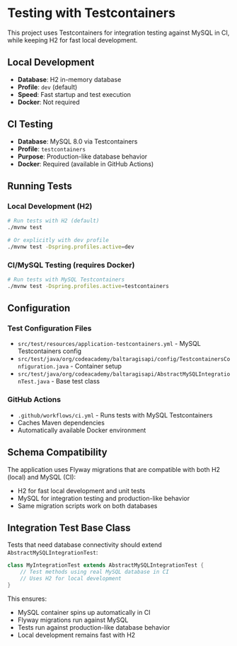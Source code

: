# Testing with Testcontainers

This project uses Testcontainers for integration testing against MySQL in CI, while keeping H2 for fast local development.

## Local Development

- **Database**: H2 in-memory database
- **Profile**: `dev` (default)
- **Speed**: Fast startup and test execution
- **Docker**: Not required

## CI Testing

- **Database**: MySQL 8.0 via Testcontainers
- **Profile**: `testcontainers`
- **Purpose**: Production-like database behavior
- **Docker**: Required (available in GitHub Actions)

## Running Tests

### Local Development (H2)
```bash
# Run tests with H2 (default)
./mvnw test

# Or explicitly with dev profile
./mvnw test -Dspring.profiles.active=dev
```

### CI/MySQL Testing (requires Docker)
```bash
# Run tests with MySQL Testcontainers
./mvnw test -Dspring.profiles.active=testcontainers
```

## Configuration

### Test Configuration Files
- `src/test/resources/application-testcontainers.yml` - MySQL Testcontainers config
- `src/test/java/org/codeacademy/baltaragisapi/config/TestcontainersConfiguration.java` - Container setup
- `src/test/java/org/codeacademy/baltaragisapi/AbstractMySQLIntegrationTest.java` - Base test class

### GitHub Actions
- `.github/workflows/ci.yml` - Runs tests with MySQL Testcontainers
- Caches Maven dependencies
- Automatically available Docker environment

## Schema Compatibility

The application uses Flyway migrations that are compatible with both H2 (local) and MySQL (CI):
- H2 for fast local development and unit tests
- MySQL for integration testing and production-like behavior
- Same migration scripts work on both databases

## Integration Test Base Class

Tests that need database connectivity should extend `AbstractMySQLIntegrationTest`:

```java
class MyIntegrationTest extends AbstractMySQLIntegrationTest {
    // Test methods using real MySQL database in CI
    // Uses H2 for local development
}
```

This ensures:
- MySQL container spins up automatically in CI
- Flyway migrations run against MySQL
- Tests run against production-like database behavior
- Local development remains fast with H2
